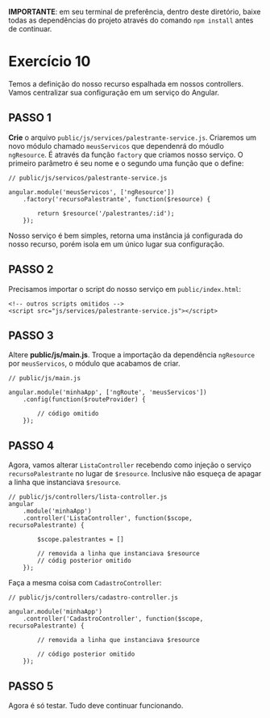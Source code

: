**IMPORTANTE**: em seu terminal de preferência, dentro deste diretório, baixe todas as dependências do projeto através do comando `npm install` antes de continuar.

# Exercício 10

Temos a definição do nosso recurso espalhada em nossos controllers. Vamos centralizar sua configuração em um serviço do Angular.

## PASSO 1

**Crie** o arquivo `public/js/services/palestrante-service.js`. Criaremos um novo módulo chamado `meusServicos` que dependenrá do móudlo `ngResource`. É através da função `factory` que criamos nosso serviço. O primeiro parâmetro é seu nome e o segundo uma função que o define:

```
// public/js/servicos/palestrante-service.js

angular.module('meusServicos', ['ngResource'])
    .factory('recursoPalestrante', function($resource) {

        return $resource('/palestrantes/:id');
    });
```

Nosso serviço é bem simples, retorna uma instância já configurada do nosso recurso, porém isola em um único lugar sua configuração.

## PASSO 2

Precisamos importar o script do nosso serviço em `public/index.html`:

```
<!-- outros scripts omitidos -->
<script src="js/services/palestrante-service.js"></script>
```

## PASSO 3

Altere **public/js/main.js**. Troque a importação da dependência `ngResource` por `meusServicos`, o módulo que acabamos de criar. 

```
// public/js/main.js

angular.module('minhaApp', ['ngRoute', 'meusServicos'])
    .config(function($routeProvider) {

        // código omitido
    });
```

## PASSO 4
Agora, vamos alterar `ListaController` recebendo como injeção o serviço `recursoPalestrante` no lugar de `$resource`. Inclusive não esqueça de apagar a linha que instanciava `$resource`. 

```
// public/js/controllers/lista-controller.js
angular
    .module('minhaApp')
    .controller('ListaController', function($scope, recursoPalestrante) {

        $scope.palestrantes = []

        // removida a linha que instanciava $resource
        // códig posterior omitido
    });
```

Faça a mesma coisa com `CadastroController`:

```
// public/js/controllers/cadastro-controller.js

angular.module('minhaApp')
    .controller('CadastroController', function($scope, recursoPalestrante) {

        // removida a linha que instanciava $resource

        // código posterior omitido
    });
```

## PASSO 5

Agora é só testar. Tudo deve continuar funcionando.


